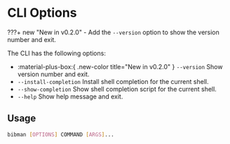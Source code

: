 # CLI Options

???+ new "New in v0.2.0"
    - Add the `--version` option to show the version number and exit.

The CLI has the following options:

- :material-plus-box:{ .new-color title="New in v0.2.0" } `--version` Show version number and exit.
- `--install-completion` Install shell completion for the current shell.
- `--show-completion` Show shell completion script for the current shell.
- `--help` Show help message and exit.

## Usage

```bash
bibman [OPTIONS] COMMAND [ARGS]...
```